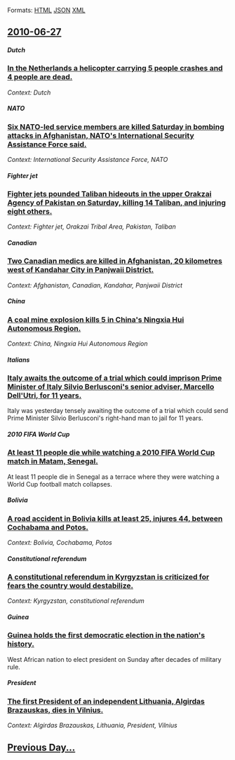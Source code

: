 
Formats: [HTML](2010/06/27/index.html)  [JSON](2010/06/27/index.json)  [XML](2010/06/27/index.xml)  

## [2010-06-27](/news/2010/06/27/index.md)

##### Dutch
### [In the Netherlands a helicopter carrying 5 people crashes and 4 people are dead.](/news/2010/06/27/in-the-netherlands-a-helicopter-carrying-5-people-crashes-and-4-people-are-dead.md)
_Context: Dutch_

##### NATO
### [Six NATO-led service members are killed Saturday in bombing attacks in Afghanistan, NATO's International Security Assistance Force said. ](/news/2010/06/27/six-nato-led-service-members-are-killed-saturday-in-bombing-attacks-in-afghanistan-nato-s-international-security-assistance-force-said.md)
_Context: International Security Assistance Force, NATO_

##### Fighter jet
### [Fighter jets pounded Taliban hideouts in the upper Orakzai Agency of Pakistan on Saturday, killing 14 Taliban, and injuring eight others. ](/news/2010/06/27/fighter-jets-pounded-taliban-hideouts-in-the-upper-orakzai-agency-of-pakistan-on-saturday-killing-14-taliban-and-injuring-eight-others.md)
_Context: Fighter jet, Orakzai Tribal Area, Pakistan, Taliban_

##### Canadian
### [Two Canadian medics are killed in Afghanistan, 20 kilometres west of Kandahar City in Panjwaii District. ](/news/2010/06/27/two-canadian-medics-are-killed-in-afghanistan-20-kilometres-west-of-kandahar-city-in-panjwaii-district.md)
_Context: Afghanistan, Canadian, Kandahar, Panjwaii District_

##### China
### [A coal mine explosion kills 5 in China's Ningxia Hui Autonomous Region. ](/news/2010/06/27/a-coal-mine-explosion-kills-5-in-china-s-ningxia-hui-autonomous-region.md)
_Context: China, Ningxia Hui Autonomous Region_

##### Italians
### [Italy awaits the outcome of a trial which could imprison Prime Minister of Italy Silvio Berlusconi's senior adviser, Marcello Dell'Utri, for 11 years. ](/news/2010/06/27/italy-awaits-the-outcome-of-a-trial-which-could-imprison-prime-minister-of-italy-silvio-berlusconi-s-senior-adviser-marcello-dell-utri-for.md)
Italy was yesterday tensely awaiting the outcome of a trial which could send Prime Minister Silvio Berlusconi&#039;s right-hand man to jail for 11 years.

##### 2010 FIFA World Cup
### [At least 11 people die while watching a 2010 FIFA World Cup match in Matam, Senegal. ](/news/2010/06/27/at-least-11-people-die-while-watching-a-2010-fifa-world-cup-match-in-matam-senegal.md)
At least 11 people die in Senegal as a terrace where they were watching a World Cup football match collapses.

##### Bolivia
### [A road accident in Bolivia kills at least 25, injures 44, between Cochabama and Potos. ](/news/2010/06/27/a-road-accident-in-bolivia-kills-at-least-25-injures-44-between-cochabama-and-potosi.md)
_Context: Bolivia, Cochabama, Potos_

##### Constitutional referendum
### [A constitutional referendum in Kyrgyzstan is criticized for fears the country would destabilize. ](/news/2010/06/27/a-constitutional-referendum-in-kyrgyzstan-is-criticized-for-fears-the-country-would-destabilize.md)
_Context: Kyrgyzstan, constitutional referendum_

##### Guinea
### [Guinea holds the first democratic election in the nation's history. ](/news/2010/06/27/guinea-holds-the-first-democratic-election-in-the-nation-s-history.md)
West African nation to elect president on Sunday after decades of military rule.

##### President
### [The first President of an independent Lithuania, Algirdas Brazauskas, dies in Vilnius. ](/news/2010/06/27/the-first-president-of-an-independent-lithuania-algirdas-brazauskas-dies-in-vilnius.md)
_Context: Algirdas Brazauskas, Lithuania, President, Vilnius_

## [Previous Day...](/news/2010/06/26/index.md)

